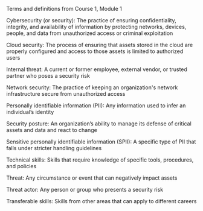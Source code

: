 Terms and definitions from Course 1, Module 1

Cybersecurity (or security): The practice of ensuring confidentiality, integrity, and availability of information by protecting networks, devices, people, and data from unauthorized access or criminal exploitation

Cloud security: The process of ensuring that assets stored in the cloud are properly configured and access to those assets is limited to authorized users

Internal threat: A current or former employee, external vendor, or trusted partner who poses a security risk

Network security: The practice of keeping an organization's network infrastructure secure from unauthorized access

Personally identifiable information (PII): Any information used to infer an individual’s identity

Security posture: An organization’s ability to manage its defense of critical assets and data and react to change 

Sensitive personally identifiable information (SPII): A specific type of PII that falls under stricter handling guidelines

Technical skills: Skills that require knowledge of specific tools, procedures, and policies 

Threat: Any circumstance or event that can negatively impact assets

Threat actor: Any person or group who presents a security risk

Transferable skills: Skills from other areas that can apply to different careers 
